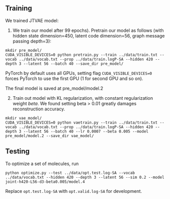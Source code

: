## Training
We trained JTVAE model:
1. We train our model after 99 epochs).
Pretrain our model as follows (with hidden state dimension=450, latent code dimension=56, graph message passing depth=3):

```aa
mkdir pre_model/
CUDA_VISIBLE_DEVICES=0 python pretrain.py --train ../data/train.txt --vocab ../data/vocab.txt --prop ../data/train.logP-SA --hidden 420 --depth 3 --latent 56 --batch 40 --save_dir pre_model/
```

PyTorch by default uses all GPUs, setting flag `CUDA_VISIBLE_DEVICES=0` forces PyTorch to use the first GPU (1 for second GPU and so on).

The final model is saved at pre_model/model.2

2. Train out model with KL regularization, with constant regularization weight $beta$.
We found setting beta > 0.01 greatly damages reconstruction accuracy.
```
mkdir vae_model/
CUDA_VISIBLE_DEVICES=0 python vaetrain.py --train ../data/train.txt --vocab ../data/vocab.txt --prop ../data/train.logP-SA --hidden 420 --depth 3 --latent 56 --batch 40 --lr 0.0007 --beta 0.005 --model pre_model/model.2 --save_dir vae_model/
```

## Testing
To optimize a set of molecules, run
```
python optimize.py --test ../data/opt.test.log-SA --vocab ../data/vocab.txt --hidden 420 --depth 3 --latent 56 --sim 0.2 --model joint-h420-L56-d3-beta0.005/model.4
```
Replace `opt.test.log-SA` with `opt.valid.log-SA` for development.
